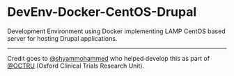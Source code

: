 # DevEnv-Docker-CentOS-Drupal

Development Environment using Docker implementing LAMP CentOS based server for hosting Drupal applications.




___

Credit goes to <a href="https://github.com/shyammohammed">@shyammohammed</a>
who helped develop this as part of <a href="https://github.com/OCTRU">@OCTRU</a>
(Oxford Clinical Trials Research Unit).